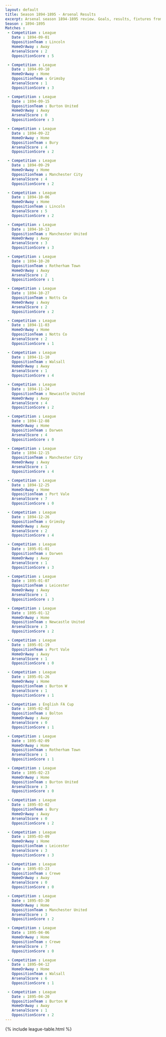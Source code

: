 ```yaml
---
layout: default
title: Season 1894-1895 - Arsenal Results 
excerpt: Arsenal season 1894-1895 review. Goals, results, fixtures from the 1894-1895 season on History of Arsenal Football Club
Season : 1894-1895
Matches :
 - Competition : League
   Date : 1894-09-01
   OppositionTeam : Lincoln
   HomeOrAway : Away
   ArsenalScore : 2
   OppositionScore : 5

 - Competition : League
   Date : 1894-09-10
   HomeOrAway : Home
   OppositionTeam : Grimsby
   ArsenalScore : 1
   OppositionScore : 3

 - Competition : League
   Date : 1894-09-15
   OppositionTeam : Burton United
   HomeOrAway : Away
   ArsenalScore : 0
   OppositionScore : 3

 - Competition : League
   Date : 1894-09-22
   HomeOrAway : Home
   OppositionTeam : Bury
   ArsenalScore : 4
   OppositionScore : 2

 - Competition : League
   Date : 1894-09-29
   HomeOrAway : Home
   OppositionTeam : Manchester City
   ArsenalScore : 4
   OppositionScore : 2

 - Competition : League
   Date : 1894-10-06
   HomeOrAway : Home
   OppositionTeam : Lincoln
   ArsenalScore : 5
   OppositionScore : 2

 - Competition : League
   Date : 1894-10-13
   OppositionTeam : Manchester United
   HomeOrAway : Away
   ArsenalScore : 3
   OppositionScore : 3

 - Competition : League
   Date : 1894-10-20
   OppositionTeam : Rotherham Town
   HomeOrAway : Away
   ArsenalScore : 2
   OppositionScore : 1

 - Competition : League
   Date : 1894-10-27
   OppositionTeam : Notts Co
   HomeOrAway : Away
   ArsenalScore : 2
   OppositionScore : 2

 - Competition : League
   Date : 1894-11-03
   HomeOrAway : Home
   OppositionTeam : Notts Co
   ArsenalScore : 2
   OppositionScore : 1

 - Competition : League
   Date : 1894-11-10
   OppositionTeam : Walsall
   HomeOrAway : Away
   ArsenalScore : 1
   OppositionScore : 4

 - Competition : League
   Date : 1894-11-24
   OppositionTeam : Newcastle United
   HomeOrAway : Away
   ArsenalScore : 4
   OppositionScore : 2

 - Competition : League
   Date : 1894-12-08
   HomeOrAway : Home
   OppositionTeam : Darwen
   ArsenalScore : 4
   OppositionScore : 0

 - Competition : League
   Date : 1894-12-15
   OppositionTeam : Manchester City
   HomeOrAway : Away
   ArsenalScore : 1
   OppositionScore : 4

 - Competition : League
   Date : 1894-12-25
   HomeOrAway : Home
   OppositionTeam : Port Vale
   ArsenalScore : 7
   OppositionScore : 0

 - Competition : League
   Date : 1894-12-26
   OppositionTeam : Grimsby
   HomeOrAway : Away
   ArsenalScore : 2
   OppositionScore : 4

 - Competition : League
   Date : 1895-01-01
   OppositionTeam : Darwen
   HomeOrAway : Away
   ArsenalScore : 1
   OppositionScore : 3

 - Competition : League
   Date : 1895-01-07
   OppositionTeam : Leicester
   HomeOrAway : Away
   ArsenalScore : 1
   OppositionScore : 3

 - Competition : League
   Date : 1895-01-12
   HomeOrAway : Home
   OppositionTeam : Newcastle United
   ArsenalScore : 3
   OppositionScore : 2

 - Competition : League
   Date : 1895-01-19
   OppositionTeam : Port Vale
   HomeOrAway : Away
   ArsenalScore : 1
   OppositionScore : 0

 - Competition : League
   Date : 1895-01-26
   HomeOrAway : Home
   OppositionTeam : Burton W
   ArsenalScore : 1
   OppositionScore : 1

 - Competition : English FA Cup
   Date : 1895-02-02
   OppositionTeam : Bolton
   HomeOrAway : Away
   ArsenalScore : 0
   OppositionScore : 1

 - Competition : League
   Date : 1895-02-09
   HomeOrAway : Home
   OppositionTeam : Rotherham Town
   ArsenalScore : 1
   OppositionScore : 1

 - Competition : League
   Date : 1895-02-23
   HomeOrAway : Home
   OppositionTeam : Burton United
   ArsenalScore : 3
   OppositionScore : 0

 - Competition : League
   Date : 1895-03-02
   OppositionTeam : Bury
   HomeOrAway : Away
   ArsenalScore : 0
   OppositionScore : 2

 - Competition : League
   Date : 1895-03-09
   HomeOrAway : Home
   OppositionTeam : Leicester
   ArsenalScore : 3
   OppositionScore : 3

 - Competition : League
   Date : 1895-03-23
   OppositionTeam : Crewe
   HomeOrAway : Away
   ArsenalScore : 0
   OppositionScore : 0

 - Competition : League
   Date : 1895-03-30
   HomeOrAway : Home
   OppositionTeam : Manchester United
   ArsenalScore : 3
   OppositionScore : 2

 - Competition : League
   Date : 1895-04-06
   HomeOrAway : Home
   OppositionTeam : Crewe
   ArsenalScore : 7
   OppositionScore : 0

 - Competition : League
   Date : 1895-04-12
   HomeOrAway : Home
   OppositionTeam : Walsall
   ArsenalScore : 6
   OppositionScore : 1

 - Competition : League
   Date : 1895-04-20
   OppositionTeam : Burton W
   HomeOrAway : Away
   ArsenalScore : 1
   OppositionScore : 2
---
```



{% include league-table.html %}